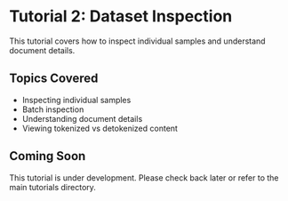 # Tutorial 2: Dataset Inspection

This tutorial covers how to inspect individual samples and understand document details.

## Topics Covered
- Inspecting individual samples
- Batch inspection  
- Understanding document details
- Viewing tokenized vs detokenized content

## Coming Soon
This tutorial is under development. Please check back later or refer to the main tutorials directory.
